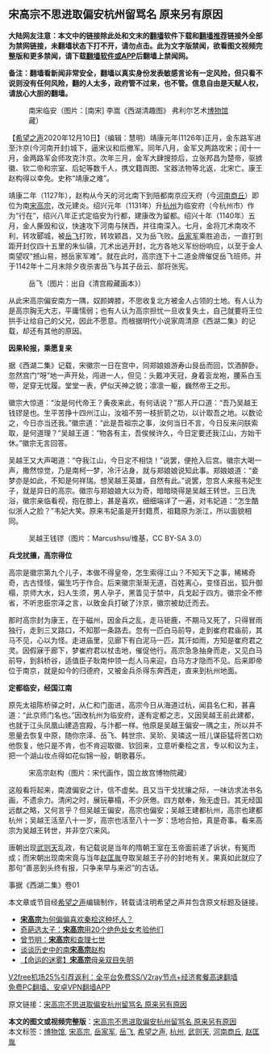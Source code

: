  <h2>宋高宗不思进取偏安杭州留骂名 原来另有原因</h2> <p class="notice"><b>大陆网友注意：本文中的链接除此处和文末的<a href="https://github.com/bannedbook/fanqiang" >翻墙</a>软件下载和<a href="https://github.com/killgcd/justmysocks/blob/master/README.md">翻墙推荐</a>链接外全部为禁网链接，未翻墙状态下打不开，请勿点击。此为文字版禁闻，欲看图文视频完整版和更多禁闻，请下载<a href="https://github.com/bannedbook/fanqiang">翻墙软件或APP</a>后翻墙上禁闻网。</p><p>备注：翻墙看新闻非常安全，翻墙以真实身份发表敏感言论有一定风险，但只看不说则没有任何风险，翻的人太多，政府管不过来，也不管。信息自由是天赋人权，请放心大胆的翻墙。</b></p>  <div class="entry"> <figure><figcaption>南宋临安（图片：[南宋] 李嵩《西湖清趣图》 弗利尔艺术<a href="https://www.bannedbook.org/bnews/tag/%e5%8d%9a%e7%89%a9%e9%a6%86/" class="st_tag internal_tag" rel="tag" title="标签 博物馆 下的日志">博物馆</a>藏）</figcaption></figure> <p>【<span class='wp_keywordlink_affiliate'><a href="https://www.soundofhope.org" title="希望之声" target="_blank">希望之声</a></span>2020年12月10日】（编辑：慧明）靖康元年(1126年)正月，金东路军进至汴京(今河南开封)城下，逼宋议和后撤军。同年八月，金军又两路攻宋；闰十一月，金两路军会师攻克汴京。次年三月，金军大肆搜掠后，立张邦昌为楚帝，驱掳徽、钦二帝和宗室、后妃等数千人，携文籍舆图、宝器法物等北返，北宋亡。康王赵构得以幸免。史称“靖康之难”。</p> <p>靖康二年（1127年），赵构从今天的河北南下到陪都南京应天府（今<a href="https://www.bannedbook.org/bnews/tag/%e6%b2%b3%e5%8d%97%e5%95%86%e4%b8%98/" class="st_tag internal_tag" rel="tag" title="标签 河南商丘 下的日志">河南商丘</a>）即位为南<a href="https://www.bannedbook.org/bnews/tag/%E5%AE%8B%E9%AB%98%E5%AE%97/" class="st_tag internal_tag" rel="tag" title="标签 宋高宗 下的日志">宋高宗</a>，改元建炎。绍兴元年（1131年）升<a href="https://www.bannedbook.org/bnews/tag/%e6%9d%ad%e5%b7%9e/" class="st_tag internal_tag" rel="tag" title="标签 杭州 下的日志">杭州</a>为临安府（今杭州市）作为“行在”，绍兴八年正式定临安为行都，建康改为留都。绍兴十年（1140年）五月，金人撕毁和议，快速攻下河南与陕西，并往南深入。七月，金将兀术南攻不利，转攻郾城，被<a href="https://www.bannedbook.org/bnews/tag/%e5%b2%b3%e9%a3%9e/" class="st_tag internal_tag" rel="tag" title="标签 岳飞 下的日志">岳飞</a>打败，转攻颖昌，又为岳飞败。<a href="https://www.bannedbook.org/bnews/tag/%E5%B2%B3%E5%AE%B6%E5%86%9B/" class="st_tag internal_tag" rel="tag" title="标签 岳家军 下的日志">岳家军</a>乘胜追击，一直打到距开封仅四十五里的朱仙镇，兀术出逃开封，北方各地义军纷纷响应，以至于金人南望叹“撼山易，撼岳家军难”。就在此时，高宗连下十二道金牌催促岳飞班师。并于1142年十二月末除夕夜杀害岳飞与其子岳云、部将张宪。</p> <figure><figcaption>岳飞（图片：出自《清宫殿藏画本》）</figcaption></figure> <p>从此宋高宗偏安南方一隅，奴颜婢膝，不思收复北方被金人占领的土地。有人认为是高宗胸无大志，平庸懦弱；也有人认为高宗担忧一旦收复失土，自己就要将王位拱手让给自己的父兄，因此不愿意。而根据明代小说家周清原《西湖二集》的记载，却还有其他的原因。</p> <p><strong>因果轮报，乘愿复来</strong></p>  <p>据《西湖二集》记载，宋徽宗一日在宫中，同郑娘娘游寿山艮岳而回，饮酒醉卧。忽然宫门“呀”地一声开处，闯进一人，但见：头戴冲天冠，身着衮龙袍，腰系白玉带，足穿无忧履。堂堂一表，俨似天神之貌；凛凛一躯，巍然帝王之形。</p> <p>徽宗大惊道：“汝是何代帝王？夤夜来此，有何话说？”那人开口道：“吾乃吴越王钱镠是也。生平苦挣十四州江山，汝祖不劳一枝折箭之功，以计取吾之地。以数论之，今日亦当还我。”徽宗道：“此是吾祖宗之事，汝何当日不言，今日反来问朕索取，是何道理？”吴越王道：“物各有主，吾俟候许久，今日定要还我江山，方始干休。”徽宗无言回答。</p> <p>吴越王又大声喝道：“夺我江山，今日定不相饶！”说罢，便抢入后宫。徽宗大喝一声，撒然惊觉，乃是南柯一梦，冷汗沾身，就与郑娘娘说知此事。郑娘娘道：“妾梦亦是如此，不知是何祥瑞。想吴越王英雄，自然有此。”说罢，忽宫人来报韦妃生子，就是异日的高宗。徽宗与郑娘娘大以为奇，暗暗晓得是吴越王转世。三日洗浴，徽宗亲临看视，抱在膝上，甚是喜欢，细细端详了一遍，对韦妃道：“怎生酷似浙人之脸？”韦妃大笑。原来韦妃虽是开封籍贯，祖籍原为浙江，所以面貌相同。</p> <figure><figcaption>吴越王钱镠（图片：Marcushsu/维基，CC BY-SA 3.0）</figcaption></figure> <p><strong>兵戈扰攘，高宗得位</strong></p>  <p>高宗是徽宗第九个儿子，本做不得皇帝，怎生索得江山？不知天下之事，稀稀奇奇，古古怪怪，偏生巧于作合。后来徽宗渐渐无道，百姓离心，变怪百出，狐升御榻，京师大水，妇人生须，男人孕子，黑眚见于禁中，兵戈起于四方。徽宗全不修省，不听忠臣宗泽之言，以致金兵打破了汴京，徽宗被劫迁而去。</p> <p>那时高宗封为康王，在于磁州，因金兵之乱，走马钜鹿，不期马又死了，只得冒雨独行，走到三叉路口，不知那一条路去。忽有一匹白马前导，走到崔府君庙前，其马不见，心以为怪。走进庙里，见廊下有白泥马一匹，其汗如雨，方知是崔府君之灵。因假寐于廊下，梦崔府君以杖击地，催促他行。高宗急急抽身而走，又见白马前导，到斜桥谷，适值臣子耿南仲领一彪人马来迎，白马方才隐而不见。后来即帝位于南京，就是如今的归德府，又被金兵杀得东奔西走，直来到杭州地面。</p> <p><strong>定都临安，经国江南</strong></p> <p>原先太祖陈桥驿之时，从仁和门面进，高宗今日从海道过杭，闻县名仁和，甚喜道：“此京师门名也。”因改杭州为临安府，遂有定都之志，又因吴越王前此建都，也就于江头凤凰山建造宫殿，与汴都一样。他原是吴越王偏安一隅之主，所以并不思量去恢复中原，随你宗泽、岳飞、韩世宗、吴玠、吴璘这一班儿谋臣猛将苦口劝他恢复，他只是不肯，也不肯迎取徽、钦回来，立意听秦桧之言，专以和议为主，把一个湖山妆点得如花似锦一般，朝歌暮乐。</p>  <figure><figcaption>宋高宗赵构（图片：宋代画作，国立故宫博物院藏）</figcaption></figure> <p>这般看将起来，南渡偏安之计，信不虚矣。且又当干戈扰攘之际，一味访求法书名画，不遗余力。清闲之时，展玩摹榻，不少厌倦。四方献奉，殆无虚日。其无经国远猷之略，又何言乎？但吴越王偏安，高宗也偏安；吴越王建都杭州，高宗也建都杭州；吴越王活至八十一岁，高宗也活至八十一岁：恁地合拍，真是奇事。看来高宗为吴越王转世，并非空穴来风。</p> <p>唐朝出现<a href="https://www.bannedbook.org/bnews/tag/%e6%ad%a6%e5%88%99%e5%a4%a9/" class="st_tag internal_tag" rel="tag" title="标签 武则天 下的日志">武则天</a>乱政，有记载说是当年的隋朝王室在玉帝面前递了诉状，有冤而成；而宋朝出现南宋竟与当年<a href="https://www.bannedbook.org/bnews/tag/%e8%b5%b5%e5%8c%a1%e8%83%a4/" class="st_tag internal_tag" rel="tag" title="标签 赵匡胤 下的日志">赵匡胤</a>夺取吴越王子孙的封地有关。果真如此就应了那句“善恶到头终有报，只争来早与来迟”的古话。</p> <p>事据《西湖二集》卷01</p> <p>本文章或节目经<a href="https://www.bannedbook.org/bnews/tag/%e5%b8%8c%e6%9c%9b%e4%b9%8b%e5%a3%b0/" class="st_tag internal_tag" rel="tag" title="标签 希望之声 下的日志">希望之声</a>编辑制作，转载请注明希望之声并包含原文标题及链接。</p>  <ul class='op-related-articles' title='相关阅读'> <li><a href='https://www.bannedbook.org/bnews/comments/20200716/1371793.html' target='_blank'><b>宋高宗</b>为何偏偏喜欢秦桧这种坏人？</a></li> <li><a href='https://www.bannedbook.org/bnews/cnnews/20180302/907954.html' target='_blank'>奇葩选太子：<b>宋高宗</b>用20个绝色处女考验他们</a></li> <li><a href='https://www.bannedbook.org/bnews/lishi/20171219/872916.html' target='_blank'>曾节明：<b>宋高宗</b>和查理七世</a></li> <li><a href='https://www.bannedbook.org/bnews/lishi/20140325/670227.html' target='_blank'>谈谈历史中的南<b>宋高宗</b>赵构</a></li> <li><a href='https://www.bannedbook.org/bnews/tculture/20160601/539944.html' target='_blank'>【命运的迷雾】<b>宋高宗</b>母亲双目失明</a></li> </ul> <p class="texttj"> <a href="https://www.bannedbook.org/forum23/topic22702.html" target="_blank">V2free机场25%引荐返利：全平台免费SS/V2ray节点+经济套餐高速翻墙</a><br/> <a href="https://github.com/bannedbook/fanqiang/wiki/%E7%A6%81%E9%97%BB%E7%BD%91%E5%AE%89%E5%8D%93%E7%BF%BB%E5%A2%99%E6%96%B0%E9%97%BBAPP" target="_blank">免费PC翻墙、安卓VPN翻墙APP</a></p><p>原文链接：<a class="src_link"  href="https://www.soundofhope.org/post/448315" target="_blank">宋高宗不思进取偏安杭州留骂名 原来另有原因</a></p><a name='sharetosocial'></a>       <div><b>本文的图文或视频完整版</b>：<a href='https://www.bannedbook.org/bnews/comments/20201211/1445645.html'>宋高宗不思进取偏安杭州留骂名 原来另有原因</a></div>  </div><!--END ENTRY--> <div class="postfooter"> <div>本文标签：<a href="https://www.bannedbook.org/bnews/tag/%e5%8d%9a%e7%89%a9%e9%a6%86/" rel="tag">博物馆</a>, <a href="https://www.bannedbook.org/bnews/tag/%E5%AE%8B%E9%AB%98%E5%AE%97/" rel="tag">宋高宗</a>, <a href="https://www.bannedbook.org/bnews/tag/%E5%B2%B3%E5%AE%B6%E5%86%9B/" rel="tag">岳家军</a>, <a href="https://www.bannedbook.org/bnews/tag/%e5%b2%b3%e9%a3%9e/" rel="tag">岳飞</a>, <a href="https://www.bannedbook.org/bnews/tag/%e5%b8%8c%e6%9c%9b%e4%b9%8b%e5%a3%b0/" rel="tag">希望之声</a>, <a href="https://www.bannedbook.org/bnews/tag/%e6%9d%ad%e5%b7%9e/" rel="tag">杭州</a>, <a href="https://www.bannedbook.org/bnews/tag/%e6%ad%a6%e5%88%99%e5%a4%a9/" rel="tag">武则天</a>, <a href="https://www.bannedbook.org/bnews/tag/%e6%b2%b3%e5%8d%97%e5%95%86%e4%b8%98/" rel="tag">河南商丘</a>, <a href="https://www.bannedbook.org/bnews/tag/%e8%b5%b5%e5%8c%a1%e8%83%a4/" rel="tag">赵匡胤</a></div>  </div><!--END POSTFOOTER--> 